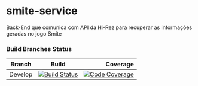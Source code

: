 # smite-service
Back-End que comunica com API da Hi-Rez para recuperar as informações geradas no jogo Smite


### Build Branches Status

| Branch        | Build         | Coverage  |
| ------------- |:-------------:| ---------:|
| Develop       | [![Build Status](https://travis-ci.org/victorlbernardes/smite-service.svg?branch=master)](https://travis-ci.org/victorlbernardes/smite-service) | [![Code Coverage](https://codecov.io/gh/victorlbernardes/smite-service/coverage.svg)](https://codecov.io/gh/victorlbernardes/smite-service)|


